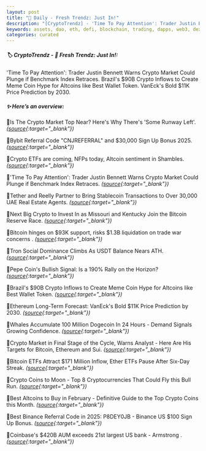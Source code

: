 ```yaml
---
layout: post
title: "🌇 Daily - Fresh Trendz: Just In!"
description: "[CryptoTrendz] - 'Time To Pay Attention': Trader Justin Bennett Warns Crypto Market Could Plunge if Benchmark Index Retraces. Brazil's $90B Crypto Inflows to Create Meme Coin Hype for Altcoins like Best Wallet Token. VanEck's Bold $11K Price Prediction by 2030."
keywords: assets, dao, eth, defi, blockchain, trading, dapps, web3, dex, blockchains, nft, dao
categories: curated
---
```


##### 🏷️  CryptoTrendz - 📌 *Fresh Trendz: Just In!:*

'Time To Pay Attention': Trader Justin Bennett Warns Crypto Market Could Plunge if Benchmark Index Retraces. Brazil's $90B Crypto Inflows to Create Meme Coin Hype for Altcoins like Best Wallet Token. VanEck's Bold $11K Price Prediction by 2030.

##### ✨ *Here’s an overview:*


🔹Is The Crypto Market Top Near? Here's Why There's 'Some Runway Left'. *([source](https://s.avyag.com/gcd5){:target="_blank"})*

🔹Bybit Referral Code "CNJREFERRAL" and $30,000 Sign Up Bonus 2025. *([source](https://s.avyag.com/4gh9){:target="_blank"})*

🔹Crypto ETFs are coming, NFPs today, Altcoin sentiment in Shambles. *([source](https://s.avyag.com/sula){:target="_blank"})*

🔹'Time To Pay Attention': Trader Justin Bennett Warns Crypto Market Could Plunge if Benchmark Index Retraces. *([source](https://s.avyag.com/1xwm){:target="_blank"})*

🔹Tether and Reelly Partner to Bring Stablecoin Transactions to Over 30,000 UAE Real Estate Agents. *([source](https://s.avyag.com/hf0m){:target="_blank"})*

🔹Next Big Crypto to Invest In as Missouri and Kentucky Join the Bitcoin Reserve Race. *([source](https://s.avyag.com/qzdg){:target="_blank"})*

🔹Bitcoin hinges on $93K support, risks $1.3B liquidation on trade war concerns . *([source](https://s.avyag.com/ff17){:target="_blank"})*

🔹Tron Social Dominance Climbs As USDT Balance Nears ATH. *([source](https://s.avyag.com/tesb){:target="_blank"})*

🔹Pepe Coin's Bullish Signal: Is a 190% Rally on the Horizon? *([source](https://s.avyag.com/ores){:target="_blank"})*

🔹Brazil's $90B Crypto Inflows to Create Meme Coin Hype for Altcoins like Best Wallet Token. *([source](https://s.avyag.com/qcdm){:target="_blank"})*

🔹Ethereum Long-Term Forecast: VanEck's Bold $11K Price Prediction by 2030. *([source](https://s.avyag.com/0mmz){:target="_blank"})*

🔹Whales Accumulate 100 Million Dogecoin In 24 Hours - Demand Signals Growing Confidence. *([source](https://s.avyag.com/rctk){:target="_blank"})*

🔹Crypto Market in Final Stage of the Cycle, Warns Analyst - Here Are His Targets for Bitcoin, Ethereum and Sui. *([source](https://s.avyag.com/wprj){:target="_blank"})*

🔹Bitcoin ETFs Attract $171 Million Inflow, Ether ETFs Pause After Six-Day Streak. *([source](https://s.avyag.com/yozb){:target="_blank"})*

🔹Crypto Coins to Moon - Top 8 Cryptocurrencies That Could Fly this Bull Run. *([source](https://s.avyag.com/illf){:target="_blank"})*

🔹Best Altcoins to Buy in February - Definitive Guide to the Top Crypto Coins this Month. *([source](https://s.avyag.com/r6ii){:target="_blank"})*

🔹Best Binance Referral Code in 2025: P8DEY0JB - Binance US $100 Sign Up Bonus. *([source](https://s.avyag.com/rmve){:target="_blank"})*

🔹Coinbase's $420B AUM exceeds 21st largest US bank - Armstrong . *([source](https://s.avyag.com/gq7m){:target="_blank"})*
